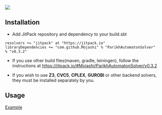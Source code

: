 [![](https://jitpack.io/v/Mojashi/ParikhAutomatonSolver.svg)](https://jitpack.io/#Mojashi/ParikhAutomatonSolver)


## Installation
- Add JitPack repository and dependency to your build.sbt
```
resolvers += "jitpack" at "https://jitpack.io"
libraryDependencies += "com.github.Mojashi" % "ParikhAutomatonSolver" % "v0.3.2"	
```
- If you use other build files(maven, gradle, leiningen), follow the instructions at https://jitpack.io/#Mojashi/ParikhAutomatonSolver/v0.3.2

- If you wish to use **Z3**, **CVC5**, **CPLEX**, **GUROBI** or other backend solvers, they must be installed separately by you.

## Usage
[Example](https://github.com/Mojashi/ParikhAutomatonSolver/blob/master/src/test/scala/solver/mp/MIPExactSolverTest.scala)